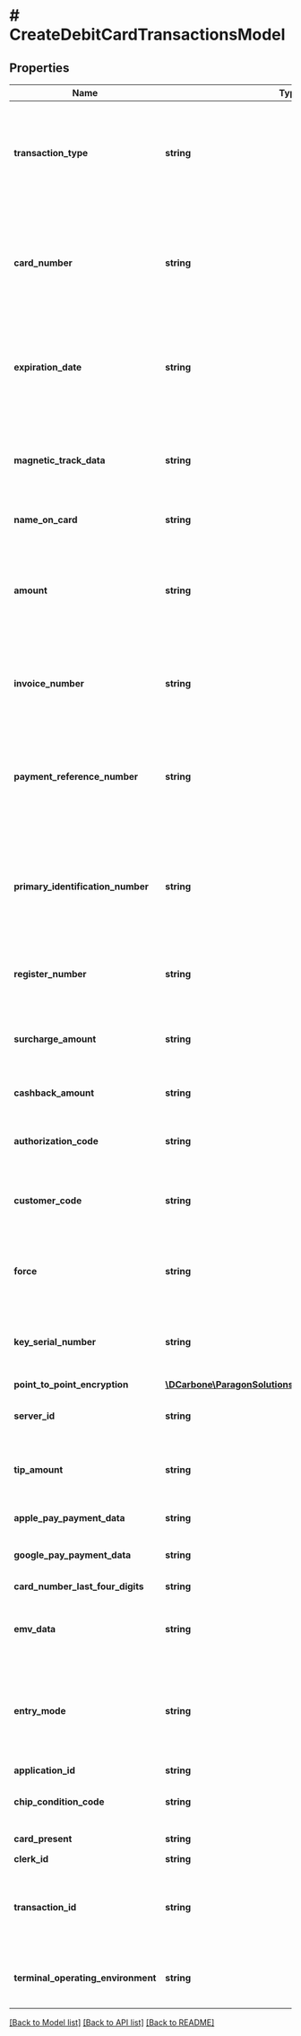 # # CreateDebitCardTransactionsModel

## Properties

Name | Type | Description | Notes
------------ | ------------- | ------------- | -------------
**transaction_type** | **string** | The type of transaction you wish to create. Valid values are Auth, Sale, Force, RepeatSale, Return, Reversal, Void, Capture and CaptureAll  This field is Mandatory |
**card_number** | **string** | The Primary Account Number (PAN) uniquely identifies the issuer and debit cardholder account.   Required for TransType &#x3D; Sale; Return; Reversal;  Optional for TransType &#x3D; Capture; CaptureAll. | [optional]
**expiration_date** | **string** | Expiration Date (MMYY)  Required for TransType &#x3D; Auth; Sale; RepeatSale; Return; Reversal;  Optional for TransType &#x3D; Force; Void; Capture; CaptureAll. | [optional]
**magnetic_track_data** | **string** | The data - number and expiration date - read from magnetic stripe on card.  Required when credit card presented by consumer at point of sale/service. | [optional]
**name_on_card** | **string** | Cardholder&#39;s name as it appears on the card. | [optional]
**amount** | **string** | $0.00 &amp;gt; Amount &amp;lt; $1,000,000.00 (DDDDDD.CC).  Required for TransType &#x3D; Auth; Sale; RepeatSale; Force; Return; Reversal;  Optional for TransType &#x3D; Void; Capture; CaptureAll. | [optional]
**invoice_number** | **string** | Identifier assigned by the merchant to locate a specific transaction or multiple transactions (grouped by a single invoice). | [optional]
**payment_reference_number** | **string** | Unique identifier of a transaction, assigned by Paragon platform.   Required for TransType &#x3D; Force; Return; Reversal; Void; Capture;  Optional for TransType &#x3D; Auth; Sale; RepeatSale; CaptureAll. | [optional]
**primary_identification_number** | **string** | The encrypted PIN-block returned from a secure cryptographic device, such as a PIN Pad.  Required when processor requires customer to provide Personal Identification Number. | [optional]
**register_number** | **string** | A string that uniquely identifies the register, terminal, -r computer on which-the transaction was performed. | [optional]
**surcharge_amount** | **string** | The amount charged - surcharge applied - by a merchant to process a transaction with a debit card. | [optional]
**cashback_amount** | **string** | Amount added to a Sale Amount that is returned in Cash (DDDDD.CC format). | [optional]
**authorization_code** | **string** | Authorization/approval code assigned to original transaction by processor. | [optional]
**customer_code** | **string** | Identifier assigned by merchant to allow payment processed by Global Payments to be traced to purchase order number. | [optional]
**force** | **string** | Force (T) Paragon platform to accept duplicate transaction into current batch (ignored by Concord EFS processor). | [optional]
**key_serial_number** | **string** | Serial number of PIN pad and encryption key for the transaction.  Required for online PIN debit transctions. | [optional]
**point_to_point_encryption** | [**\DCarbone\ParagonSolutionsPHPSDK\Model\P2PEModel**](P2PEModel.md) |  | [optional]
**server_id** | **string** | Unique identifier of Paragon platform used to process transaction. | [optional]
**tip_amount** | **string** | Fee (included in Amount) specified by consumer as gratuity for service performed (DDDDD.CC). | [optional]
**apple_pay_payment_data** | **string** | Base64 Encoded apple pay payment data. | [optional]
**google_pay_payment_data** | **string** | Base64 Encoded google pay payment data. | [optional]
**card_number_last_four_digits** | **string** | Last 4 digits of card number. | [optional]
**emv_data** | **string** | Application cryptogram generated by chip requesting issuer to confirm legitimacy of card. | [optional]
**entry_mode** | **string** | Indicate how merchant obtained values from credit card, as follows:   UNKNOWN; MANUAL MagneticStripe; ICC; PROXIMITY.  Required when MagData or EMVData fields are populated. | [optional]
**application_id** | **string** |  | [optional]
**chip_condition_code** | **string** | The condition code of magnetic stripe read transactions of EMV (chip capable) cards. | [optional]
**card_present** | **string** | Card presence indicator. | [optional]
**clerk_id** | **string** | Clerk identifier | [optional]
**transaction_id** | **string** | Numeric value assigned by Merchant to identify a transaction (for use as alternative to Paragon platform-assigned PNRef). | [optional]
**terminal_operating_environment** | **string** | Indicates the terminal&#39;s location and indicates whether it is attended by the card acceptor. | [optional]

[[Back to Model list]](../../README.md#models) [[Back to API list]](../../README.md#endpoints) [[Back to README]](../../README.md)
